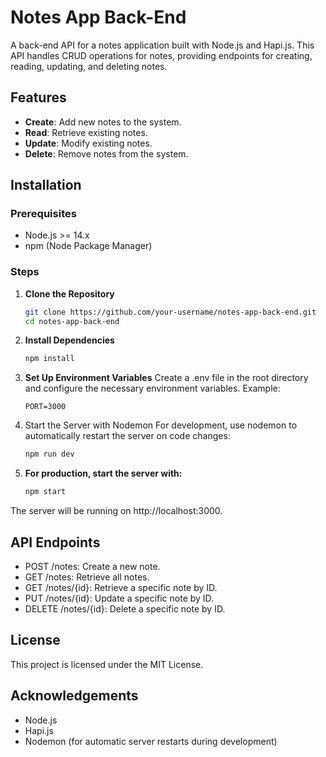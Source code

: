 # Notes App Back-End

A back-end API for a notes application built with Node.js and Hapi.js. This API handles CRUD operations for notes, providing endpoints for creating, reading, updating, and deleting notes.

## Features

- **Create**: Add new notes to the system.
- **Read**: Retrieve existing notes.
- **Update**: Modify existing notes.
- **Delete**: Remove notes from the system.

## Installation

### Prerequisites

- Node.js >= 14.x
- npm (Node Package Manager)

### Steps

1. **Clone the Repository**
    ```bash
    git clone https://github.com/your-username/notes-app-back-end.git
    cd notes-app-back-end

   
2. **Install Dependencies**
    ```bash
    npm install
   
3. **Set Up Environment Variables**
    Create a .env file in the root directory and configure the necessary environment variables. Example:
    ```plaintext
    PORT=3000

4. Start the Server with Nodemon
   For development, use nodemon to automatically restart the server on code changes:
   ```bash
   npm run dev

5. **For production, start the server with:**
   ```bash
   npm start
The server will be running on http://localhost:3000.

## API Endpoints
- POST /notes: Create a new note.
- GET /notes: Retrieve all notes.
- GET /notes/{id}: Retrieve a specific note by ID.
- PUT /notes/{id}: Update a specific note by ID.
- DELETE /notes/{id}: Delete a specific note by ID.

## License
This project is licensed under the MIT License.

## Acknowledgements
- Node.js
- Hapi.js
- Nodemon (for automatic server restarts during development)
